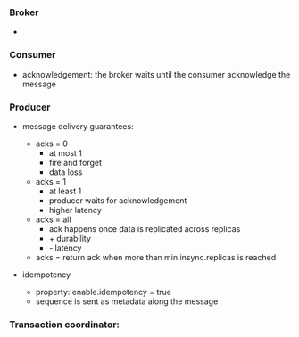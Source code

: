 
### Broker

- 

### Consumer

- acknowledgement: the broker waits until the consumer acknowledge the message

### Producer

- message delivery guarantees:
    
  - acks = 0 
    - at most 1
    - fire and forget
    - data loss
  - acks = 1
    - at least 1
    - producer waits for acknowledgement
    - higher latency
  - acks = all
    - ack happens once data is replicated across replicas
    - \+ durability
    - \- latency
  - acks = return ack when more than min.insync.replicas is reached

- idempotency
  - property: enable.idempotency = true
  - sequence is sent as metadata along the message

### Transaction coordinator:
